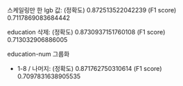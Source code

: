 스케일링만 한 lgb 값: (정확도) 0.872513522042239 (F1 score) 0.7117869083684442

education 삭제:  (정확도) 0.8730937151760108 (F1 score) 0.713032906886005

education-num 그룹화
- 1-8 / 나머지:  (정확도) 0.871762750310614 (F1 score) 0.7097831638905535
